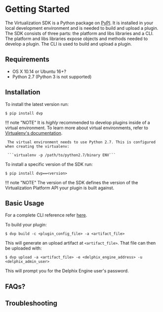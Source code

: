 # Getting Started
The Virtualization SDK is a Python package on [PyPI](https://pypi.org/user/delphix/). It is installed in your local development environment and is needed to build and upload a plugin. The SDK consists of three parts: the platform and libs libraries and a CLI. The platform and libs libraries expose objects and methods needed to develop a plugin. The CLI is used to build and upload a plugin. 

## Requirements

- OS X 10.14 or Ubuntu 16+?
- Python 2.7 (Python 3 is not supported)

## Installation
To install the latest version run:

```
$ pip install dvp
```

!!! note "NOTE"
	 It is _highly_ recommended to develop plugins inside of a virtual environment. To learn more about virtual environments, refer to [Virtualenv's documentation](https://virtualenv.pypa.io/en/latest/).
	 
	 The virtual environment needs to use Python 2.7. This is configured when creating the virtualenv:
	 
	 ```virtualenv -p /path/to/python2.7/binary ENV```

To install a specific version of the SDK run:

```
$ pip install dvp==<version>
```

!!! note "NOTE"
    The version of the SDK defines the version of the Virtualization Platform API your plugin is built against.

## Basic Usage
For a complete CLI reference refer [here](References/CLI).

To build your plugin:

```
$ dvp build -c <plugin_config_file> -a <artifact_file>
```

This will generate an upload artifact at `<artifact_file>`. That file can then be uploaded with:

```
$ dvp upload -a <artifact_file> -e <delphix_engine_address> -u <delphix_admin_user>
```

This will prompt you for the Delphix Engine user's password.

## FAQs?

## Troubleshooting